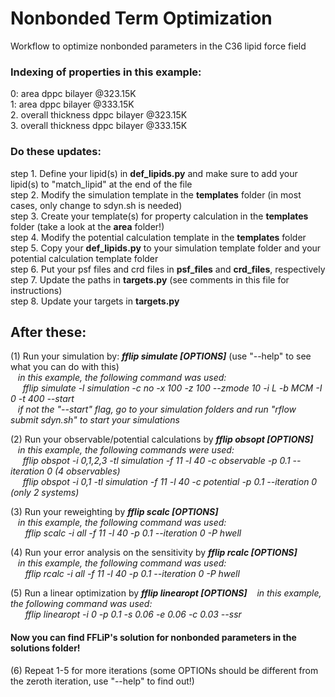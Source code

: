# Nonbonded Term Optimization

Workflow to optimize nonbonded parameters in the C36 lipid force field

<h3> Indexing of properties in this example:</h3>

0: area dppc bilayer @323.15K  
1: area dppc bilayer @333.15K  
2. overall thickness dppc bilayer @323.15K  
3. overall thickness dppc bilayer @333.15K  

<h3> Do these updates:</h3>

step 1. Define your lipid(s) in **def_lipids.py** and make sure to add your lipid(s) to "match_lipid" at the end of the file  
step 2. Modify the simulation template in the **templates** folder (in most cases, only change to sdyn.sh is needed)  
step 3. Create your template(s) for property calculation in the **templates** folder (take a look at the **area** folder!)  
step 4. Modify the potential calculation template in the **templates** folder  
step 5. Copy your **def_lipids.py** to your simulation template folder and your potential calculation template folder  
step 6. Put your psf files and crd files in **psf_files** and **crd_files**, respectively  
step 7. Update the paths in **targets.py** (see comments in this file for instructions)  
step 8. Update your targets in **targets.py**

<h2> After these:</h2>

(1) Run your simulation by: ***fflip simulate [OPTIONS]*** (use "--help" to see what you can do with this)  
&nbsp;&nbsp;&nbsp;*in this example, the following command was used:  
&nbsp;&nbsp;&nbsp;&nbsp;&nbsp;fflip  simulate -l simulation -c no -x 100 -z 100 --zmode 10 -i L -b MCM -I 0 -t 400 --start  
&nbsp;&nbsp;&nbsp;if not the "--start" flag, go to your simulation folders and run "rflow submit sdyn.sh" to start your simulations* 

(2) Run your observable/potential calculations by ***fflip obsopt [OPTIONS]***  
&nbsp;&nbsp;&nbsp;*in this example, the following commands were used:  
&nbsp;&nbsp;&nbsp;&nbsp;&nbsp;fflip obspot -i 0,1,2,3 -tl simulation -f 11 -l 40 -c observable -p 0.1 --iteration 0 (4 observables)   
&nbsp;&nbsp;&nbsp;&nbsp;&nbsp;fflip obspot -i 0,1 -tl simulation -f 11 -l 40 -c potential -p 0.1 --iteration 0 (only 2 systems)*  

(3) Run your reweighting by ***fflip scalc [OPTIONS]***  
&nbsp;&nbsp;&nbsp;*in this example, the following command was used:  
&nbsp;&nbsp;&nbsp;&nbsp;&nbsp;&nbsp;fflip scalc -i all -f 11 -l 40 -p 0.1 --iteration 0 -P hwell*  

(4) Run your error analysis on the sensitivity by ***fflip rcalc [OPTIONS]***  
&nbsp;&nbsp;&nbsp;*in this example, the following command was used:  
&nbsp;&nbsp;&nbsp;&nbsp;&nbsp;&nbsp;fflip rcalc -i all -f 11 -l 40 -p 0.1 --iteration 0 -P hwell*  

(5) Run a linear optimization by ***fflip linearopt [OPTIONS]***
&nbsp;&nbsp;&nbsp;*in this example, the following command was used:  
&nbsp;&nbsp;&nbsp;&nbsp;&nbsp;&nbsp;fflip linearopt -i 0 -p 0.1 -s 0.06 -e 0.06 -c 0.03 --ssr*  

<h4> Now you can find FFLiP's solution for nonbonded parameters in the solutions folder!</h4>  

(6) Repeat 1-5 for more iterations (some OPTIONs should be different from the zeroth iteration, use "--help" to find out!)
